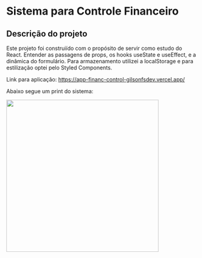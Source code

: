 # Sistema para Controle Financeiro

## Descrição do projeto

Este projeto foi construiído com o propósito de servir como estudo do React. Entender as passagens de props, os hooks useState e useEffect, e a dinâmica do formulário. Para armazenamento utilizei a localStorage e para estilização optei pelo Styled Components.

Link para aplicação: https://app-financ-control-gilsonfsdev.vercel.app/

Abaixo segue um print do sistema:

<div>
  <img src="https://user-images.githubusercontent.com/99298840/226632385-26ea41a0-5d46-4776-9051-f464d4cef3df.png" width=400px" />
</div>
